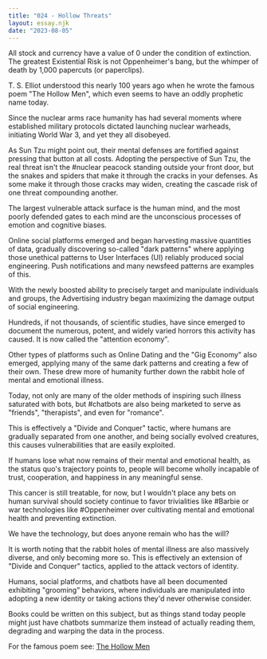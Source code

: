 ```yaml
---
title: "024 - Hollow Threats"
layout: essay.njk
date: "2023-08-05"
---
```


All stock and currency have a value of 0 under the condition of extinction. The greatest Existential Risk is not Oppenheimer's bang, but the whimper of death by 1,000 papercuts (or paperclips).

T. S. Elliot understood this nearly 100 years ago when he wrote the famous poem "The Hollow Men", which even seems to have an oddly prophetic name today.

Since the nuclear arms race humanity has had several moments where established military protocols dictated launching nuclear warheads, initiating World War 3, and yet they all disobeyed.

As Sun Tzu might point out, their mental defenses are fortified against pressing that button at all costs. Adopting the perspective of Sun Tzu, the real threat isn't the #nuclear peacock standing outside your front door, but the snakes and spiders that make it through the cracks in your defenses. As some make it through those cracks may widen, creating the cascade risk of one threat compounding another.

The largest vulnerable attack surface is the human mind, and the most poorly defended gates to each mind are the unconscious processes of emotion and cognitive biases.

Online social platforms emerged and began harvesting massive quantities of data, gradually discovering so-called "dark patterns" where applying those unethical patterns to User Interfaces (UI) reliably produced social engineering. Push notifications and many newsfeed patterns are examples of this.

With the newly boosted ability to precisely target and manipulate individuals and groups, the Advertising industry began maximizing the damage output of social engineering.

Hundreds, if not thousands, of scientific studies, have since emerged to document the numerous, potent, and widely varied horrors this activity has caused. It is now called the "attention economy".

Other types of platforms such as Online Dating and the "Gig Economy" also emerged, applying many of the same dark patterns and creating a few of their own. These drew more of humanity further down the rabbit hole of mental and emotional illness.

Today, not only are many of the older methods of inspiring such illness saturated with bots, but #chatbots are also being marketed to serve as "friends", "therapists", and even for "romance".

This is effectively a "Divide and Conquer" tactic, where humans are gradually separated from one another, and being socially evolved creatures, this causes vulnerabilities that are easily exploited.

If humans lose what now remains of their mental and emotional health, as the status quo's trajectory points to, people will become wholly incapable of trust, cooperation, and happiness in any meaningful sense.

This cancer is still treatable, for now, but I wouldn't place any bets on human survival should society continue to favor trivialities like #Barbie or war technologies like #Oppenheimer over cultivating mental and emotional health and preventing extinction.

We have the technology, but does anyone remain who has the will?

It is worth noting that the rabbit holes of mental illness are also massively diverse, and only becoming more so. This is effectively an extension of "Divide and Conquer" tactics, applied to the attack vectors of identity.

Humans, social platforms, and chatbots have all been documented exhibiting "grooming" behaviors, where individuals are manipulated into adopting a new identity or taking actions they'd never otherwise consider.

Books could be written on this subject, but as things stand today people might just have chatbots summarize them instead of actually reading them, degrading and warping the data in the process.

For the famous poem see: [The Hollow Men](https://allpoetry.com/The-Hollow-Men)
